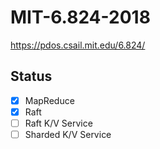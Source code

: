 # MIT-6.824-2018
https://pdos.csail.mit.edu/6.824/

## Status
- [x] MapReduce
- [x] Raft
- [ ] Raft K/V Service
- [ ] Sharded K/V Service

